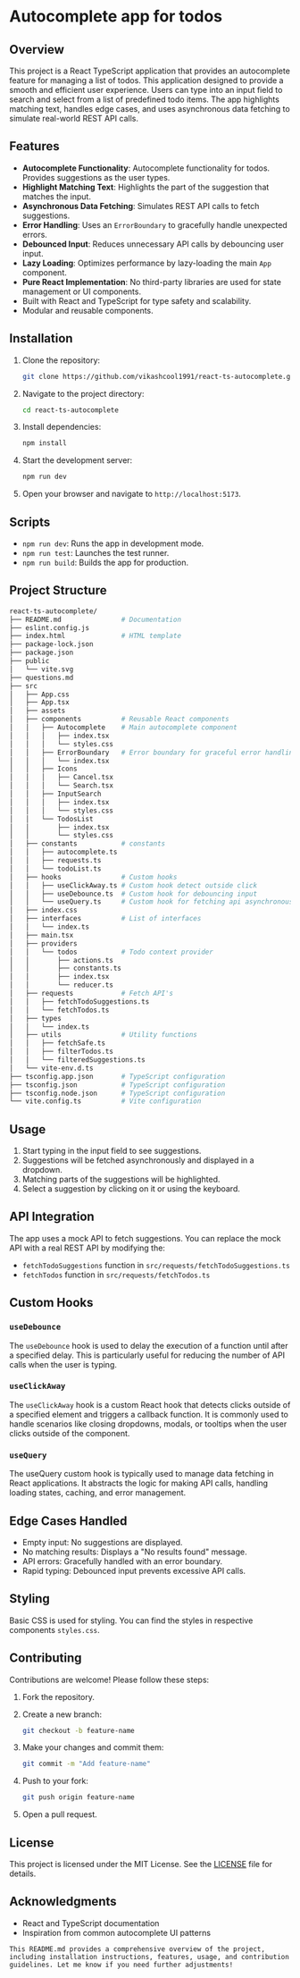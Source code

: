 # Autocomplete app for todos

## Overview

This project is a React TypeScript application that provides an autocomplete feature for managing a list of todos. This application designed to provide a smooth and efficient user experience. Users can type into an input field to search and select from a list of predefined todo items. The app highlights matching text, handles edge cases, and uses asynchronous data fetching to simulate real-world REST API calls.

## Features

- **Autocomplete Functionality**: Autocomplete functionality for todos. Provides suggestions as the user types.
- **Highlight Matching Text**: Highlights the part of the suggestion that matches the input.
- **Asynchronous Data Fetching**: Simulates REST API calls to fetch suggestions.
- **Error Handling**: Uses an `ErrorBoundary` to gracefully handle unexpected errors.
- **Debounced Input**: Reduces unnecessary API calls by debouncing user input.
- **Lazy Loading**: Optimizes performance by lazy-loading the main `App` component.
- **Pure React Implementation**: No third-party libraries are used for state management or UI components.
- Built with React and TypeScript for type safety and scalability.
- Modular and reusable components.

## Installation

1. Clone the repository:

    ```bash
    git clone https://github.com/vikashcool1991/react-ts-autocomplete.git
    ```

2. Navigate to the project directory:

    ```bash
    cd react-ts-autocomplete
    ```

3. Install dependencies:

    ```bash
    npm install
    ```

4. Start the development server:

    ```bash
    npm run dev
    ```

5. Open your browser and navigate to `http://localhost:5173`.

## Scripts

- `npm run dev`: Runs the app in development mode.
- `npm run test`: Launches the test runner.
- `npm run build`: Builds the app for production.

## Project Structure

```bash
react-ts-autocomplete/
├── README.md               # Documentation
├── eslint.config.js
├── index.html              # HTML template
├── package-lock.json
├── package.json
├── public
│   └── vite.svg
├── questions.md
├── src
│   ├── App.css
│   ├── App.tsx
│   ├── assets
│   ├── components          # Reusable React components
│   │   ├── Autocomplete    # Main autocomplete component
│   │   │   ├── index.tsx
│   │   │   └── styles.css
│   │   ├── ErrorBoundary   # Error boundary for graceful error handling
│   │   │   └── index.tsx
│   │   ├── Icons
│   │   │   ├── Cancel.tsx
│   │   │   └── Search.tsx
│   │   ├── InputSearch
│   │   │   ├── index.tsx
│   │   │   └── styles.css
│   │   └── TodosList
│   │       ├── index.tsx
│   │       └── styles.css
│   ├── constants           # constants
│   │   ├── autocomplete.ts
│   │   ├── requests.ts
│   │   └── todoList.ts
│   ├── hooks               # Custom hooks
│   │   ├── useClickAway.ts # Custom hook detect outside click
│   │   ├── useDebounce.ts  # Custom hook for debouncing input
│   │   └── useQuery.ts     # Custom hook for fetching api asynchronously
│   ├── index.css
│   ├── interfaces          # List of interfaces
│   │   └── index.ts
│   ├── main.tsx
│   ├── providers
│   │   └── todos           # Todo context provider
│   │       ├── actions.ts
│   │       ├── constants.ts
│   │       ├── index.tsx
│   │       └── reducer.ts
│   ├── requests            # Fetch API's
│   │   ├── fetchTodoSuggestions.ts
│   │   └── fetchTodos.ts
│   ├── types
│   │   └── index.ts
│   ├── utils               # Utility functions
│   │   ├── fetchSafe.ts
│   │   ├── filterTodos.ts
│   │   └── filteredSuggestions.ts
│   └── vite-env.d.ts
├── tsconfig.app.json       # TypeScript configuration
├── tsconfig.json           # TypeScript configuration
├── tsconfig.node.json      # TypeScript configuration
└── vite.config.ts          # Vite configuration
```

## Usage

1. Start typing in the input field to see suggestions.
2. Suggestions will be fetched asynchronously and displayed in a dropdown.
3. Matching parts of the suggestions will be highlighted.
4. Select a suggestion by clicking on it or using the keyboard.

## API Integration

The app uses a mock API to fetch suggestions. You can replace the mock API with a real REST API by modifying the:

- `fetchTodoSuggestions` function in `src/requests/fetchTodoSuggestions.ts`
- `fetchTodos` function in `src/requests/fetchTodos.ts`

## Custom Hooks

### `useDebounce`

The `useDebounce` hook is used to delay the execution of a function until after a specified delay. This is particularly useful for reducing the number of API calls when the user is typing.

### `useClickAway`

The `useClickAway` hook is a custom React hook that detects clicks outside of a specified element and triggers a callback function. It is commonly used to handle scenarios like closing dropdowns, modals, or tooltips when the user clicks outside of the component.

### `useQuery`

The useQuery custom hook is typically used to manage data fetching in React applications. It abstracts the logic for making API calls, handling loading states, caching, and error management.

## Edge Cases Handled

- Empty input: No suggestions are displayed.
- No matching results: Displays a "No results found" message.
- API errors: Gracefully handled with an error boundary.
- Rapid typing: Debounced input prevents excessive API calls.

## Styling

Basic CSS is used for styling. You can find the styles in respective components `styles.css`.

## Contributing

Contributions are welcome! Please follow these steps:

1. Fork the repository.
2. Create a new branch:

   ```bash
   git checkout -b feature-name
   ```

3. Make your changes and commit them:

   ```bash
   git commit -m "Add feature-name"
   ```

4. Push to your fork:

   ```bash
   git push origin feature-name
   ```

5. Open a pull request.

## License

This project is licensed under the MIT License. See the [LICENSE](LICENSE) file for details.

## Acknowledgments

- React and TypeScript documentation
- Inspiration from common autocomplete UI patterns

```text
This README.md provides a comprehensive overview of the project, including installation instructions, features, usage, and contribution guidelines. Let me know if you need further adjustments!
```
